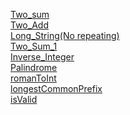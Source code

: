 <a href="./Two_arrey-Sum">Two_sum</a><br>
<a href="./Two_LinkNodes-Add">Two_Add</a><br>
<a href="./No_Repeat_String">Long_String(No repeating)</a><br>
<a href="./Two_Sum_1">Two_Sum_1</a><br>
<a href="./Inverse_Integer">Inverse_Integer</a><br>
<a href="./Palindrome">Palindrome</a><br>
<a href="./romanToInt">romanToInt</a><br>
<a href="./longestCommonPrefix">longestCommonPrefix</a><br>
<a href="./isValid">isValid</a><br>







